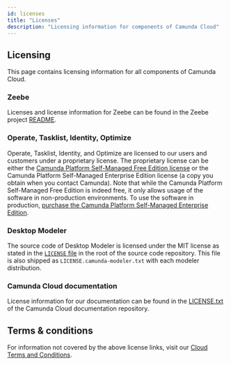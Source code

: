 ```yaml
---
id: licenses
title: "Licenses"
description: "Licensing information for components of Camunda Cloud"
---
```


## Licensing

This page contains licensing information for all components of Camunda Cloud.

### Zeebe

Licenses and license information for Zeebe can be found in the Zeebe project [README](https://github.com/camunda-cloud/zeebe#license).

### Operate, Tasklist, Identity, Optimize

Operate, Tasklist, Identity, and Optimize are licensed to our users and customers under a proprietary license. The proprietary license can be either the [Camunda Platform Self-Managed Free Edition license](https://camunda.com/legal/terms/cloud-terms-and-conditions/camunda-cloud-self-managed-free-edition-terms/) or the Camunda Platform Self-Managed Enterprise Edition license (a copy you obtain when you contact Camunda). Note that while the Camunda Platform Self-Managed Free Edition is indeed free, it only allows usage of the software in non-production environments. To use the software in production, [purchase the Camunda Platform Self-Managed Enterprise Edition](https://camunda.com/products/cloud/camunda-cloud-enterprise-contact/).

### Desktop Modeler

The source code of Desktop Modeler is licensed under the MIT license as stated in the [`LICENSE` file](https://github.com/camunda/camunda-modeler/blob/master/LICENSE) in the root of the source code repository. This file is also shipped as `LICENSE.camunda-modeler.txt` with each modeler distribution.

### Camunda Cloud documentation

License information for our documentation can be found in the [LICENSE.txt](https://github.com/camunda-cloud/camunda-cloud-documentation/blob/master/LICENSE.txt) of the Camunda Cloud documentation repository.

## Terms & conditions

For information not covered by the above license links, visit our [Cloud Terms and Conditions](https://camunda.com/legal/terms/cloud-terms-and-conditions/).
